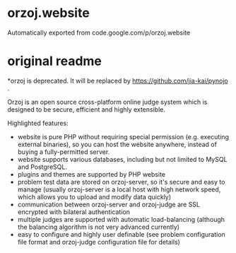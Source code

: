 # orzoj.website
Automatically exported from code.google.com/p/orzoj.website

# original readme

*orzoj is deprecated. It will be replaced by https://github.com/jia-kai/pynojo .

Orzoj is an open source cross-platform online judge system which is designed to be secure, efficient and highly extensible.

Highlighted features:

  * website is pure PHP without requiring special permission (e.g. executing external binaries), so you can host the website anywhere, instead of buying a fully-permitted server.
  * website supports various databases, including but not limited to MySQL and  PostgreSQL.
  * plugins and themes are supported by PHP website
  * problem test data are stored on orzoj-server, so it's secure and easy to manage (usually orzoj-server is a local host with high network speed, which allows you to upload and modify data quickly)
  * communication between orzoj-server and orzoj-judge are SSL encrypted with bilateral authentication
  * multiple judges are supported with automatic load-balancing (although the balancing algorithm is not very advanced currently)
  * easy to configure and highly user definable (see problem configuration file format and orzoj-judge configuration file for details)
